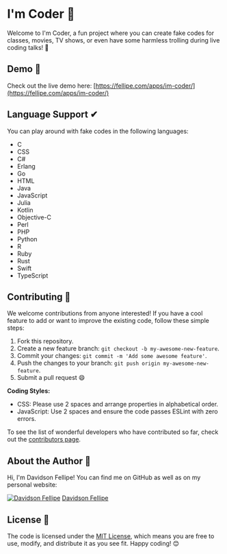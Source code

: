 # I'm Coder 👾

Welcome to I'm Coder, a fun project where you can create fake codes for classes, movies, TV shows, or even have some harmless trolling during live coding talks! 🎉

## Demo 🚀

Check out the live demo here: [https://fellipe.com/apps/im-coder/](https://fellipe.com/apps/im-coder/)

## Language Support ✔︎

You can play around with fake codes in the following languages:

* C
* CSS
* C#
* Erlang
* Go
* HTML
* Java
* JavaScript
* Julia
* Kotlin
* Objective-C
* Perl
* PHP
* Python
* R
* Ruby
* Rust
* Swift
* TypeScript

## Contributing 👣

We welcome contributions from anyone interested! If you have a cool feature to add or want to improve the existing code, follow these simple steps:

1. Fork this repository.
2. Create a new feature branch: `git checkout -b my-awesome-new-feature`.
3. Commit your changes: `git commit -m 'Add some awesome feature'`.
4. Push the changes to your branch: `git push origin my-awesome-new-feature`.
5. Submit a pull request 😄

**Coding Styles:**

* CSS: Please use 2 spaces and arrange properties in alphabetical order.
* JavaScript: Use 2 spaces and ensure the code passes ESLint with zero errors.

To see the list of wonderful developers who have contributed so far, check out the [contributors page](https://github.com/davidsonfellipe/im-coder/graphs/contributors).

## About the Author 👤

Hi, I'm Davidson Fellipe! You can find me on GitHub as well as on my personal website:

[![Davidson Fellipe](http://gravatar.com/avatar/054c583ad5dc09a861874e14dcb43e4c?s=70)](https://www.fellipe.com/)
[Davidson Fellipe](https://www.fellipe.com/)

## License 📖

The code is licensed under the [MIT License](http://davidsonfellipe.mit-license.org), which means you are free to use, modify, and distribute it as you see fit. Happy coding! 😊